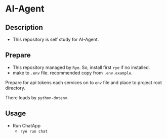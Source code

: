 # AI-Agent

## Description

- This repository is self study for AI-Agent.

## Prepare

- This repository managed by `Rye`. So, install first `rye` if no installed.
- make to `.env` file. recommended copy from `.env.example`.

Prepare for api tokens each services on to `env` file and place to project root directory.

There loads by `python-dotenv`.

## Usage

- Run ChatApp
  - `rye run chat`
